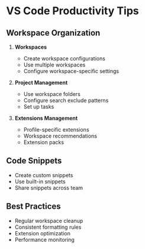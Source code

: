 
# VS Code Productivity Tips

## Workspace Organization

1. **Workspaces**
   - Create workspace configurations
   - Use multiple workspaces
   - Configure workspace-specific settings

2. **Project Management**
   - Use workspace folders
   - Configure search exclude patterns
   - Set up tasks

3. **Extensions Management**
   - Profile-specific extensions
   - Workspace recommendations
   - Extension packs

## Code Snippets
- Create custom snippets
- Use built-in snippets
- Share snippets across team

## Best Practices
- Regular workspace cleanup
- Consistent formatting rules
- Extension optimization
- Performance monitoring
